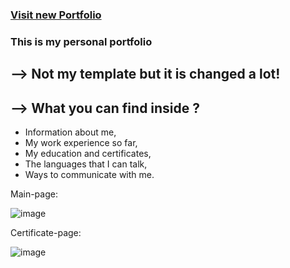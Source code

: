 ### [Visit new Portfolio](https://johnpapachristos.github.io)

###  This is my personal portfolio

  ## --> Not my template but it is changed a lot!
  
  ## --> What you can find inside ?
   * Information about me, 
   * My work experience so far, 
   * My education and certificates, 
   * The languages that I can talk,
   * Ways to communicate with me.

Main-page:

![image](https://user-images.githubusercontent.com/88382457/230902202-08862b58-3d59-41d0-95eb-ae29e6a3e6a8.png)

Certificate-page:

![image](https://user-images.githubusercontent.com/88382457/230902304-0b35ba48-9361-403b-9465-65af3cd37f23.png)
